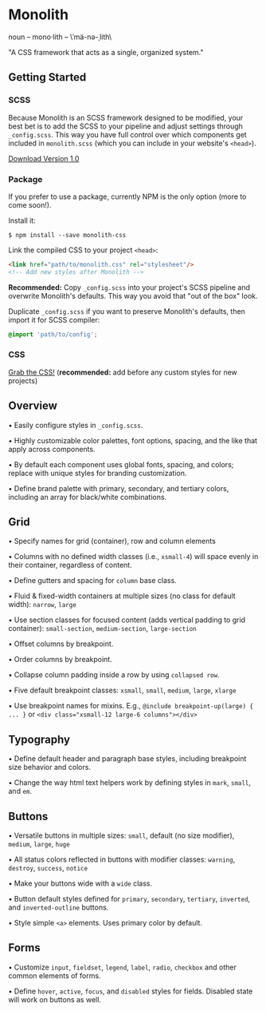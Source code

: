 # Monolith

noun – mono·lith – \ˈmä-nə-ˌlith\

"A CSS framework that acts as a single, organized system."

## Getting Started

### SCSS

Because Monolith is an SCSS framework designed to be modified, your best bet is to add the SCSS to your pipeline and adjust settings through `_config.scss`. This way you have full control over which components get included in `monolith.scss` (which you can include in your website's `<head>`).

[Download Version 1.0](https://github.com/gtreviranus/monolith/tree/master/src/SCSS/monolith-scss.zip)

### Package

If you prefer to use a package, currently NPM is the only option (more to come soon!).

Install it:

```shell
$ npm install --save monolith-css
```

Link the compiled CSS to your project `<head>`:

```html
<link href="path/to/monolith.css" rel="stylesheet"/>
<!-- Add new styles after Monolith -->
```

**Recommended:** Copy `_config.scss` into your project's SCSS pipeline and overwrite Monolith's defaults. This way you avoid that "out of the box" look.

Duplicate `_config.scss` if you want to preserve Monolith's defaults, then import it for SCSS compiler:
```css
@import 'path/to/config';
```

### CSS

[Grab the CSS!](https://github.com/gtreviranus/monolith/blob/master/src/CSS/monolith.css) (**recommended:** add before any custom styles for new projects)

## Overview

• Easily configure styles in `_config.scss`.

• Highly customizable color palettes, font options, spacing, and the like that apply across components.

• By default each component uses global fonts, spacing, and colors; replace with unique styles for branding customization.

• Define brand palette with primary, secondary, and tertiary colors, including an array for black/white combinations.

## Grid

• Specify names for grid (container), row and column elements

• Columns with no defined width classes (i.e., `xsmall-4`) will space evenly in their container, regardless of content.

• Define gutters and spacing for `column` base class.

• Fluid & fixed-width containers at multiple sizes (no class for default width): `narrow`, `large`

• Use section classes for focused content (adds vertical padding to grid container): `small-section`, `medium-section`, `large-section`

• Offset columns by breakpoint.

• Order columns by breakpoint.

• Collapse column padding inside a row by using `collapsed row`.

• Five default breakpoint classes: `xsmall`, `small`, `medium`, `large`, `xlarge`

• Use breakpoint names for mixins. E.g., `@include breakpoint-up(large) { ... }` or `<div class="xsmall-12 large-6 columns"></div>`

## Typography

• Define default header and paragraph base styles, including breakpoint size behavior and colors.

• Change the way html text helpers work by defining styles in `mark`, `small`, and `em`.

## Buttons

• Versatile buttons in multiple sizes: `small`, default (no size modifier), `medium`, `large`, `huge`

• All status colors reflected in buttons with modifier classes: `warning`, `destroy`, `success`, `notice`

• Make your buttons wide with a `wide` class.

• Button default styles defined for `primary`, `secondary`, `tertiary`, `inverted`, and `inverted-outline` buttons.

• Style simple `<a>` elements. Uses primary color by default.

## Forms

• Customize `input`, `fieldset`, `legend`, `label`, `radio`, `checkbox` and other common elements of forms.

• Define `hover`, `active`, `focus`, and `disabled` styles for fields. Disabled state will work on buttons as well.
